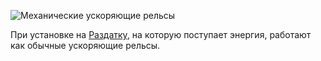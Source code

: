 ![Механические ускоряющие рельсы](block:betterwithmods:booster)

При установке на [Раздатку](wooden_gearbox.md), на которую поступает энергия, работают как обычные ускоряющие рельсы.
